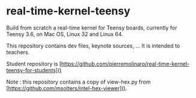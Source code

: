 # real-time-kernel-teensy
Build from scratch a real-time kernel for Teensy boards, currently for Teensy 3.6, on Mac OS, Linux 32 and Linux 64.

This repository contains dev files, keynote sources, … It is intended to teachers.

Student repository is [https://github.com/pierremolinaro/real-time-kernel-teensy-for-students]()


Note : this repository contains a copy of view-hex.py from [https://github.com/msolters/intel-hex-viewer]().